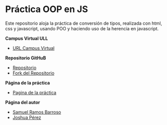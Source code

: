 # Práctica OOP en JS

Este repositorio aloja la práctica de conversión de tipos, realizada con html, css y javascript, usando POO y haciendo uso de la herencia en javascript.

**Campus Virtual ULL**

* [URL Campus Virtual](https://campusvirtual.ull.es/1516/mod/page/view.php?id=178103)


**Repositorio GitHuB**

* [Repositorio](https://github.com/ULL-ESIT-GRADOII-DSI/object-oriented-programming-in-js-joshuasamuel)
* [Fork del Repositorio](https://github.com/Losnen/object-oriented-programming-in-js-joshuasamuel)

**Página de la práctica**

* [Pagina de la práctica](https://ULL-ESIT-GRADOII-DSI.github.io/object-oriented-programming-in-js-joshuasamuel)

**Página del autor**

* [Samuel Ramos Barroso](http://losnen.github.io/)
* [Joshua Pérez](http://joshuape.github.io/)
